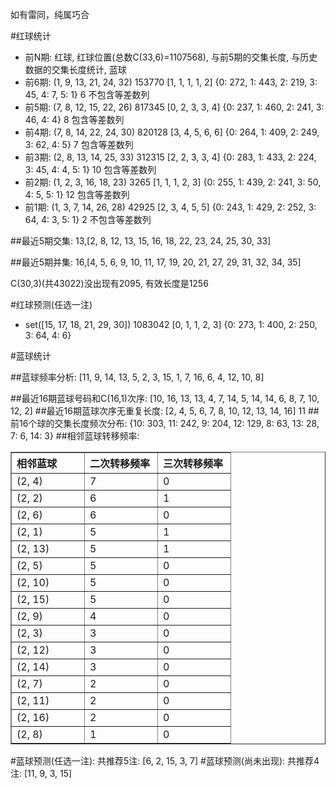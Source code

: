 <!-- 
.. title: 双色球2010014期(2010-02-02)数据分析报告
.. slug: slott-2010014-2010-02-02-report
.. date: 2010-02-03 08:00:00 UTC+08:00
.. tags: Lottery
.. link: 
.. description: 
.. type: text
-->

如有雷同，纯属巧合

<!-- TEASER_END-->

#红球统计

- 前N期: 红球, 红球位置(总数C(33,6)=1107568), 与前5期的交集长度, 与历史数据的交集长度统计, 蓝球
- 前6期: (1, 9, 13, 21, 24, 32) 153770 [1, 1, 1, 1, 2] {0: 272, 1: 443, 2: 219, 3: 45, 4: 7, 5: 1} 6 不包含等差数列
- 前5期: (7, 8, 12, 15, 22, 26) 817345 [0, 2, 3, 3, 4] {0: 237, 1: 460, 2: 241, 3: 46, 4: 4} 8 包含等差数列
- 前4期: (7, 8, 14, 22, 24, 30) 820128 [3, 4, 5, 6, 6] {0: 264, 1: 409, 2: 249, 3: 62, 4: 5} 7 包含等差数列
- 前3期: (2, 8, 13, 14, 25, 33) 312315 [2, 2, 3, 3, 4] {0: 283, 1: 433, 2: 224, 3: 45, 4: 4, 5: 1} 10 包含等差数列
- 前2期: (1, 2, 3, 16, 18, 23) 3265 [1, 1, 1, 2, 3] {0: 255, 1: 439, 2: 241, 3: 50, 4: 5, 5: 1} 12 包含等差数列
- 前1期: (1, 3, 7, 14, 26, 28) 42925 [2, 3, 4, 5, 5] {0: 243, 1: 429, 2: 252, 3: 64, 4: 3, 5: 1} 2 不包含等差数列

##最近5期交集:
13,[2, 8, 12, 13, 15, 16, 18, 22, 23, 24, 25, 30, 33]

##最近5期并集:
16,[4, 5, 6, 9, 10, 11, 17, 19, 20, 21, 27, 29, 31, 32, 34, 35]

C(30,3)(共43022)没出现有2095, 
有效长度是1256

#红球预测(任选一注)

- set([15, 17, 18, 21, 29, 30]) 1083042 [0, 1, 1, 2, 3] {0: 273, 1: 400, 2: 250, 3: 64, 4: 6}

#蓝球统计

##蓝球频率分析:
[11, 9, 14, 13, 5, 2, 3, 15, 1, 7, 16, 6, 4, 12, 10, 8]

##最近16期蓝球号码和C(16,1)次序:
[10, 16, 13, 13, 4, 7, 14, 5, 14, 14, 6, 8, 7, 10, 12, 2]
##最近16期蓝球次序无重复长度:
[2, 4, 5, 6, 7, 8, 10, 12, 13, 14, 16] 11
##前16个球的交集长度频次分布:
{10: 303, 11: 242, 9: 204, 12: 129, 8: 63, 13: 28, 7: 6, 14: 3}
##相邻蓝球转移频率:
<table border="1" class="table table-striped dataframe">
  <thead>
    <tr style="text-align: left;">
      <th style="min-width: 100px;">相邻蓝球</th>
      <th style="min-width: 100px;">二次转移频率</th>
      <th style="min-width: 100px;">三次转移频率</th>
    </tr>
  </thead>
  <tbody>
    <tr>
      <td>  (2, 4)</td>
      <td> 7</td>
      <td> 0</td>
    </tr>
    <tr>
      <td>  (2, 2)</td>
      <td> 6</td>
      <td> 1</td>
    </tr>
    <tr>
      <td>  (2, 6)</td>
      <td> 6</td>
      <td> 0</td>
    </tr>
    <tr>
      <td>  (2, 1)</td>
      <td> 5</td>
      <td> 1</td>
    </tr>
    <tr>
      <td> (2, 13)</td>
      <td> 5</td>
      <td> 1</td>
    </tr>
    <tr>
      <td>  (2, 5)</td>
      <td> 5</td>
      <td> 0</td>
    </tr>
    <tr>
      <td> (2, 10)</td>
      <td> 5</td>
      <td> 0</td>
    </tr>
    <tr>
      <td> (2, 15)</td>
      <td> 5</td>
      <td> 0</td>
    </tr>
    <tr>
      <td>  (2, 9)</td>
      <td> 4</td>
      <td> 0</td>
    </tr>
    <tr>
      <td>  (2, 3)</td>
      <td> 3</td>
      <td> 0</td>
    </tr>
    <tr>
      <td> (2, 12)</td>
      <td> 3</td>
      <td> 0</td>
    </tr>
    <tr>
      <td> (2, 14)</td>
      <td> 3</td>
      <td> 0</td>
    </tr>
    <tr>
      <td>  (2, 7)</td>
      <td> 2</td>
      <td> 0</td>
    </tr>
    <tr>
      <td> (2, 11)</td>
      <td> 2</td>
      <td> 0</td>
    </tr>
    <tr>
      <td> (2, 16)</td>
      <td> 2</td>
      <td> 0</td>
    </tr>
    <tr>
      <td>  (2, 8)</td>
      <td> 1</td>
      <td> 0</td>
    </tr>
  </tbody>
</table>
#蓝球预测(任选一注):
共推荐5注: [6, 2, 15, 3, 7]
#蓝球预测(尚未出现):
共推荐4注: [11, 9, 3, 15]


